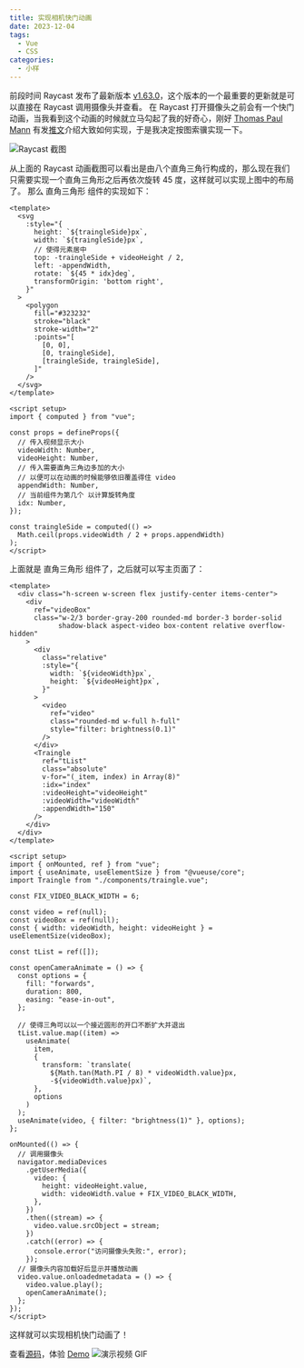 ```yaml
---
title: 实现相机快门动画
date: 2023-12-04
tags:
  - Vue
  - CSS
categories:
  - 小样
---
```


前段时间 Raycast 发布了最新版本 [v1.63.0](https://www.raycast.com/changelog/1-63-0)，这个版本的一个最重要的更新就是可以直接在 Raycast 调用摄像头并查看。
在 Raycast 打开摄像头之前会有一个快门动画，当我看到这个动画的时候就立马勾起了我的好奇心，刚好 [Thomas Paul Mann](https://twitter.com/thomaspaulmann) 有发[推文](https://twitter.com/thomaspaulmann/status/1730217666663850468)介绍大致如何实现，于是我决定按图索骥实现一下。

<!-- more -->

![Raycast 截图](/images/raycast_camera.jpg)

从上面的 Raycast 动画截图可以看出是由八个直角三角行构成的，那么现在我们只需要实现一个直角三角形之后再依次旋转 45 度，这样就可以实现上图中的布局了。
那么 直角三角形 组件的实现如下：

```vue
<template>
  <svg
    :style="{
      height: `${traingleSide}px`,
      width: `${traingleSide}px`,
      // 使得元素居中
      top: -traingleSide + videoHeight / 2,
      left: -appendWidth,
      rotate: `${45 * idx}deg`,
      transformOrigin: 'bottom right',
    }"
  >
    <polygon
      fill="#323232"
      stroke="black"
      stroke-width="2"
      :points="[
        [0, 0],
        [0, traingleSide],
        [traingleSide, traingleSide],
      ]"
    />
  </svg>
</template>

<script setup>
import { computed } from "vue";

const props = defineProps({
  // 传入视频显示大小
  videoWidth: Number,
  videoHeight: Number,
  // 传入需要直角三角边多加的大小
  // 以便可以在动画的时候能够依旧覆盖得住 video
  appendWidth: Number,
  // 当前组件为第几个 以计算旋转角度
  idx: Number,
});

const traingleSide = computed(() =>
  Math.ceil(props.videoWidth / 2 + props.appendWidth)
);
</script>
```

上面就是 直角三角形 组件了，之后就可以写主页面了：

```vue
<template>
  <div class="h-screen w-screen flex justify-center items-center">
    <div
      ref="videoBox"
      class="w-2/3 border-gray-200 rounded-md border-3 border-solid
            shadow-black aspect-video box-content relative overflow-hidden"
    >
      <div
        class="relative"
        :style="{
          width: `${videoWidth}px`,
          height: `${videoHeight}px`,
        }"
      >
        <video
          ref="video"
          class="rounded-md w-full h-full"
          style="filter: brightness(0.1)"
        />
      </div>
      <Traingle
        ref="tList"
        class="absolute"
        v-for="(_item, index) in Array(8)"
        :idx="index"
        :videoHeight="videoHeight"
        :videoWidth="videoWidth"
        :appendWidth="150"
      />
    </div>
  </div>
</template>

<script setup>
import { onMounted, ref } from "vue";
import { useAnimate, useElementSize } from "@vueuse/core";
import Traingle from "./components/traingle.vue";

const FIX_VIDEO_BLACK_WIDTH = 6;

const video = ref(null);
const videoBox = ref(null);
const { width: videoWidth, height: videoHeight } = useElementSize(videoBox);

const tList = ref([]);

const openCameraAnimate = () => {
  const options = {
    fill: "forwards",
    duration: 800,
    easing: "ease-in-out",
  };

  // 使得三角可以以一个接近圆形的开口不断扩大并退出
  tList.value.map((item) =>
    useAnimate(
      item,
      {
        transform: `translate( 
          ${Math.tan(Math.PI / 8) * videoWidth.value}px,
          -${videoWidth.value}px)`,
      },
      options
    )
  );
  useAnimate(video, { filter: "brightness(1)" }, options);
};

onMounted(() => {
  // 调用摄像头
  navigator.mediaDevices
    .getUserMedia({
      video: {
        height: videoHeight.value,
        width: videoWidth.value + FIX_VIDEO_BLACK_WIDTH,
      },
    })
    .then((stream) => {
      video.value.srcObject = stream;
    })
    .catch((error) => {
      console.error("访问摄像头失败:", error);
    });
  // 摄像头内容加载好后显示并播放动画
  video.value.onloadedmetadata = () => {
    video.value.play();
    openCameraAnimate();
  };
});
</script>
```

这样就可以实现相机快门动画了！

查看[源码](https://github.com/Fatpandac/DemoPlayground/tree/main/packages/camera)，体验 <a href="/demo/camera.html">Demo</a>
![演示视频 GIF](/images/camera.gif)
